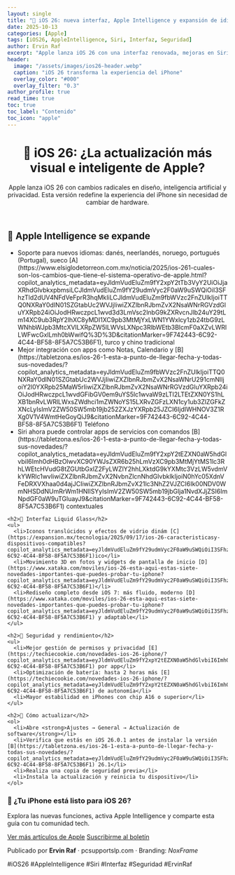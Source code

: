 ```yaml
---
layout: single
title: "🍏 iOS 26: nueva interfaz, Apple Intelligence y expansión de idiomas"
date: 2025-10-13
categories: [Apple]
tags: [iOS26, AppleIntelligence, Siri, Interfaz, Seguridad]
author: Ervin Raf
excerpt: "Apple lanza iOS 26 con una interfaz renovada, mejoras en Siri y expansión de Apple Intelligence. ¿Qué cambia y cómo aprovecharlo?"
header:
  image: "/assets/images/ios26-header.webp"
  caption: "iOS 26 transforma la experiencia del iPhone"
  overlay_color: "#000"
  overlay_filter: "0.3"
author_profile: true
read_time: true
toc: true
toc_label: "Contenido"
toc_icon: "apple"
---
```


<div class="post-grid dark-theme">

  <header class="post-header">
    <h1>🍏 iOS 26: ¿La actualización más visual e inteligente de Apple?</h1>
    <p>Apple lanza iOS 26 con cambios radicales en diseño, inteligencia artificial y privacidad. Esta versión redefine la experiencia del iPhone sin necesidad de cambiar de hardware.</p>
  </header>

  <section class="post-content">
    <h2>🧠 Apple Intelligence se expande</h2>
    <ul>
      <li>Soporte para nuevos idiomas: danés, neerlandés, noruego, portugués (Portugal), sueco [A](https://www.elsiglodetorreon.com.mx/noticia/2025/ios-261-cuales-son-los-cambios-que-tiene-el-sistema-operativo-de-apple.html?copilot_analytics_metadata=eyJldmVudEluZm9fY2xpY2tTb3VyY2UiOiJjaXRhdGlvbkxpbmsiLCJldmVudEluZm9fY29udmVyc2F0aW9uSWQiOiI3SFhzTld2dUV4NFdVeFprR3hqMkIiLCJldmVudEluZm9fbWVzc2FnZUlkIjoiTTQ0NXRaY0dIN01SZGtabUc2WVJjIiwiZXZlbnRJbmZvX2NsaWNrRGVzdGluYXRpb24iOiJodHRwczpcL1wvd3d3LmVsc2lnbG9kZXRvcnJlb24uY29tLm14XC9ub3RpY2lhXC8yMDI1XC9pb3MtMjYxLWN1YWxlcy1zb24tbG9zLWNhbWJpb3MtcXVlLXRpZW5lLWVsLXNpc3RlbWEtb3BlcmF0aXZvLWRlLWFwcGxlLmh0bWwifQ%3D%3D&citationMarker=9F742443-6C92-4C44-BF58-8F5A7C53B6F1), turco y chino tradicional</li>
      <li>Mejor integración con apps como Notas, Calendario y [B](https://tabletzona.es/ios-26-1-esta-a-punto-de-llegar-fecha-y-todas-sus-novedades/?copilot_analytics_metadata=eyJldmVudEluZm9fbWVzc2FnZUlkIjoiTTQ0NXRaY0dIN01SZGtabUc2WVJjIiwiZXZlbnRJbmZvX2NsaWNrU291cmNlIjoiY2l0YXRpb25MaW5rIiwiZXZlbnRJbmZvX2NsaWNrRGVzdGluYXRpb24iOiJodHRwczpcL1wvdGFibGV0em9uYS5lc1wvaW9zLTI2LTEtZXN0YS1hLXB1bnRvLWRlLWxsZWdhci1mZWNoYS15LXRvZGFzLXN1cy1ub3ZlZGFkZXNcLyIsImV2ZW50SW5mb19jb252ZXJzYXRpb25JZCI6IjdIWHNOV3Z1RXg0V1V4WmtHeGoyQiJ9&citationMarker=9F742443-6C92-4C44-BF58-8F5A7C53B6F1) Teléfono</li>
      <li>Siri ahora puede controlar apps de servicios con comandos [B](https://tabletzona.es/ios-26-1-esta-a-punto-de-llegar-fecha-y-todas-sus-novedades/?copilot_analytics_metadata=eyJldmVudEluZm9fY2xpY2tEZXN0aW5hdGlvbiI6Imh0dHBzOlwvXC90YWJsZXR6b25hLmVzXC9pb3MtMjYtMS1lc3RhLWEtcHVudG8tZGUtbGxlZ2FyLWZlY2hhLXktdG9kYXMtc3VzLW5vdmVkYWRlc1wvIiwiZXZlbnRJbmZvX2NvbnZlcnNhdGlvbklkIjoiN0hYc05XdnVFeDRXVXhaa0d4ajJCIiwiZXZlbnRJbmZvX21lc3NhZ2VJZCI6Ik00NDV0WmNHSDdNUmRrWm1HNllSYyIsImV2ZW50SW5mb19jbGlja1NvdXJjZSI6ImNpdGF0aW9uTGluayJ9&citationMarker=9F742443-6C92-4C44-BF58-8F5A7C53B6F1) contextuales</li>
    </ul>

    <h2>🎨 Interfaz Liquid Glass</h2>
    <ul>
      <li>Iconos translúcidos y efectos de vidrio dinám [C](https://expansion.mx/tecnologia/2025/09/17/ios-26-caracteristicasy-dispositivos-compatibles?copilot_analytics_metadata=eyJldmVudEluZm9fY29udmVyc2F0aW9uSWQiOiI3SFhzTld2dUV4NFdVeFprR3hqMkIiLCJldmVudEluZm9fY2xpY2tTb3VyY2UiOiJjaXRhdGlvbkxpbmsiLCJldmVudEluZm9fY2xpY2tEZXN0aW5hdGlvbiI6Imh0dHBzOlwvXC9leHBhbnNpb24ubXhcL3RlY25vbG9naWFcLzIwMjVcLzA5XC8xN1wvaW9zLTI2LWNhcmFjdGVyaXN0aWNhc3ktZGlzcG9zaXRpdm9zLWNvbXBhdGlibGVzIiwiZXZlbnRJbmZvX21lc3NhZ2VJZCI6Ik00NDV0WmNHSDdNUmRrWm1HNllSYyJ9&citationMarker=9F742443-6C92-4C44-BF58-8F5A7C53B6F1)ico</li>
      <li>Movimiento 3D en fotos y widgets de pantalla de inicio [D](https://www.xataka.com/moviles/ios-26-esta-aqui-estas-siete-novedades-importantes-que-puedes-probar-tu-iphone?copilot_analytics_metadata=eyJldmVudEluZm9fY29udmVyc2F0aW9uSWQiOiI3SFhzTld2dUV4NFdVeFprR3hqMkIiLCJldmVudEluZm9fY2xpY2tTb3VyY2UiOiJjaXRhdGlvbkxpbmsiLCJldmVudEluZm9fY2xpY2tEZXN0aW5hdGlvbiI6Imh0dHBzOlwvXC93d3cueGF0YWthLmNvbVwvbW92aWxlc1wvaW9zLTI2LWVzdGEtYXF1aS1lc3Rhcy1zaWV0ZS1ub3ZlZGFkZXMtaW1wb3J0YW50ZXMtcXVlLXB1ZWRlcy1wcm9iYXItdHUtaXBob25lIiwiZXZlbnRJbmZvX21lc3NhZ2VJZCI6Ik00NDV0WmNHSDdNUmRrWm1HNllSYyJ9&citationMarker=9F742443-6C92-4C44-BF58-8F5A7C53B6F1)</li>
      <li>Rediseño completo desde iOS 7: más fluido, moderno [D](https://www.xataka.com/moviles/ios-26-esta-aqui-estas-siete-novedades-importantes-que-puedes-probar-tu-iphone?copilot_analytics_metadata=eyJldmVudEluZm9fY29udmVyc2F0aW9uSWQiOiI3SFhzTld2dUV4NFdVeFprR3hqMkIiLCJldmVudEluZm9fbWVzc2FnZUlkIjoiTTQ0NXRaY0dIN01SZGtabUc2WVJjIiwiZXZlbnRJbmZvX2NsaWNrU291cmNlIjoiY2l0YXRpb25MaW5rIiwiZXZlbnRJbmZvX2NsaWNrRGVzdGluYXRpb24iOiJodHRwczpcL1wvd3d3LnhhdGFrYS5jb21cL21vdmlsZXNcL2lvcy0yNi1lc3RhLWFxdWktZXN0YXMtc2lldGUtbm92ZWRhZGVzLWltcG9ydGFudGVzLXF1ZS1wdWVkZXMtcHJvYmFyLXR1LWlwaG9uZSJ9&citationMarker=9F742443-6C92-4C44-BF58-8F5A7C53B6F1) y adaptable</li>
    </ul>

    <h2>🔐 Seguridad y rendimiento</h2>
    <ul>
      <li>Mejor gestión de permisos y privacidad [E](https://techiecookie.com/novedades-ios-26-iphone/?copilot_analytics_metadata=eyJldmVudEluZm9fY2xpY2tEZXN0aW5hdGlvbiI6Imh0dHBzOlwvXC90ZWNoaWVjb29raWUuY29tXC9ub3ZlZGFkZXMtaW9zLTI2LWlwaG9uZVwvIiwiZXZlbnRJbmZvX2NvbnZlcnNhdGlvbklkIjoiN0hYc05XdnVFeDRXVXhaa0d4ajJCIiwiZXZlbnRJbmZvX2NsaWNrU291cmNlIjoiY2l0YXRpb25MaW5rIiwiZXZlbnRJbmZvX21lc3NhZ2VJZCI6Ik00NDV0WmNHSDdNUmRrWm1HNllSYyJ9&citationMarker=9F742443-6C92-4C44-BF58-8F5A7C53B6F1) por app</li>
      <li>Optimización de batería: hasta 2 horas más [E](https://techiecookie.com/novedades-ios-26-iphone/?copilot_analytics_metadata=eyJldmVudEluZm9fY2xpY2tEZXN0aW5hdGlvbiI6Imh0dHBzOlwvXC90ZWNoaWVjb29raWUuY29tXC9ub3ZlZGFkZXMtaW9zLTI2LWlwaG9uZVwvIiwiZXZlbnRJbmZvX21lc3NhZ2VJZCI6Ik00NDV0WmNHSDdNUmRrWm1HNllSYyIsImV2ZW50SW5mb19jbGlja1NvdXJjZSI6ImNpdGF0aW9uTGluayIsImV2ZW50SW5mb19jb252ZXJzYXRpb25JZCI6IjdIWHNOV3Z1RXg0V1V4WmtHeGoyQiJ9&citationMarker=9F742443-6C92-4C44-BF58-8F5A7C53B6F1) de autonomía</li>
      <li>Mayor estabilidad en iPhones con chip A16 o superior</li>
    </ul>

    <h2>📲 Cómo actualizar</h2>
    <ol>
      <li>Abre <strong>Ajustes → General → Actualización de software</strong></li>
      <li>Verifica que estás en iOS 26.0.1 antes de instalar la versión [B](https://tabletzona.es/ios-26-1-esta-a-punto-de-llegar-fecha-y-todas-sus-novedades/?copilot_analytics_metadata=eyJldmVudEluZm9fY29udmVyc2F0aW9uSWQiOiI3SFhzTld2dUV4NFdVeFprR3hqMkIiLCJldmVudEluZm9fbWVzc2FnZUlkIjoiTTQ0NXRaY0dIN01SZGtabUc2WVJjIiwiZXZlbnRJbmZvX2NsaWNrU291cmNlIjoiY2l0YXRpb25MaW5rIiwiZXZlbnRJbmZvX2NsaWNrRGVzdGluYXRpb24iOiJodHRwczpcL1wvdGFibGV0em9uYS5lc1wvaW9zLTI2LTEtZXN0YS1hLXB1bnRvLWRlLWxsZWdhci1mZWNoYS15LXRvZGFzLXN1cy1ub3ZlZGFkZXNcLyJ9&citationMarker=9F742443-6C92-4C44-BF58-8F5A7C53B6F1) 26.1</li>
      <li>Realiza una copia de seguridad previa</li>
      <li>Instala la actualización y reinicia tu dispositivo</li>
    </ol>
  </section>

  <section class="cta-section">
    <div class="cta-box">
      <h3>📱 ¿Tu iPhone está listo para iOS 26?</h3>
      <p>Explora las nuevas funciones, activa Apple Intelligence y comparte esta guía con tu comunidad tech.</p>
      <a href="/apple/" class="btn btn--primary">Ver más artículos de Apple</a>
      <a href="/newsletter" class="btn btn--primary alt">Suscribirme al boletín</a>
    </div>
  </section>

  <footer class="post-footer">
    <p>Publicado por <strong>Ervin Raf</strong> · pcsupportslp.com · Branding: <em>NoxFrame</em></p>
    <div class="tags">
      <span>#iOS26</span>
      <span>#AppleIntelligence</span>
      <span>#Siri</span>
      <span>#Interfaz</span>
      <span>#Seguridad</span>
      <span>#ErvinRaf</span>
    </div>
  </footer>

</div>
